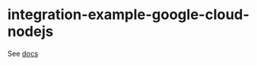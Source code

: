 # integration-example-google-cloud-nodejs

See [docs](https://www.dotenv.org/docs/integrations/google-cloud/nodejs)
